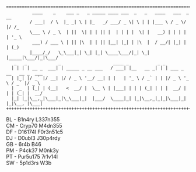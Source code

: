 ```
=====================================================================================
          ____    _    ___ _   _ _____ ____ ___  _   _   ____   ___  _  __
         / ___|  / \  |_ _| \ | |_   _/ ___/ _ \| \ | | |___ \ / _ \/ |/ /_
         \___ \ / _ \  | ||  \| | | || |  | | | |  \| |   __) | | | | | '_ \
          ___) / ___ \ | || |\  | | || |__| |_| | |\  |  / __/| |_| | | (_)
         |____/_/   \_\___|_| \_| |_| \____\___/|_| \_| |_____|\___/|_|\___/
   _   _            _                    ____ _           _ _
  | | | | __ _  ___| | _____ _ __ ___   / ___| |__   __ _| | | ___ _ __   __ _  ___
  | |_| |/ _` |/ __| |/ / _ \ '__/ __| | |   | '_ \ / _` | | |/ _ \ '_ \ / _` |/ _ \
  |  _  | (_| | (__|   <  __/ |  \__ \ | |___| | | | (_| | | |  __/ | | | (_| |  __/
  |_| |_|\__,_|\___|_|\_\___|_|  |___/  \____|_| |_|\__,_|_|_|\___|_| |_|\__, |\___|
+++++++++++++++++++++++++++++++++++++++++++++++++++++++++++++++++++++++++|___/+++++++
```
  
BL - B1n4ry L337n355  
CM - Cryp70 M4dn355  
DF - D16174l F0r3n51c5  
DJ - D0ubl3 J30p4rdy  
GB - 6r4b B46  
PM - P4ck37 M0nk3y  
PT - Pur5u175 7r1v14l  
SW - 5p1d3rs W3b  
